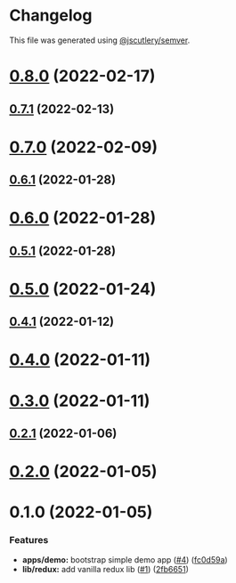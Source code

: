# Changelog

This file was generated using [@jscutlery/semver](https://github.com/jscutlery/semver).

# [0.8.0](https://github.com/BedrockStreaming/forms/compare/v0.7.1...v0.8.0) (2022-02-17)



## [0.7.1](https://github.com/BedrockStreaming/forms/compare/v0.7.0...v0.7.1) (2022-02-13)



# [0.7.0](https://github.com/BedrockStreaming/forms/compare/v0.6.1...v0.7.0) (2022-02-09)



## [0.6.1](https://github.com/BedrockStreaming/forms/compare/v0.6.0...v0.6.1) (2022-01-28)



# [0.6.0](https://github.com/BedrockStreaming/forms/compare/v0.5.1...v0.6.0) (2022-01-28)



## [0.5.1](https://github.com/BedrockStreaming/forms/compare/v0.5.0...v0.5.1) (2022-01-28)



# [0.5.0](https://github.com/BedrockStreaming/forms/compare/v0.4.1...v0.5.0) (2022-01-24)



## [0.4.1](https://github.com/BedrockStreaming/forms/compare/v0.4.0...v0.4.1) (2022-01-12)



# [0.4.0](https://github.com/BedrockStreaming/forms/compare/v0.3.0...v0.4.0) (2022-01-11)



# [0.3.0](https://github.com/BedrockStreaming/forms/compare/v0.2.1...v0.3.0) (2022-01-11)



## [0.2.1](https://github.com/BedrockStreaming/forms/compare/v0.2.0...v0.2.1) (2022-01-06)



# [0.2.0](https://github.com/BedrockStreaming/forms/compare/v0.1.0...v0.2.0) (2022-01-05)



# 0.1.0 (2022-01-05)


### Features

* **apps/demo:** bootstrap simple demo app ([#4](https://github.com/BedrockStreaming/forms/issues/4)) ([fc0d59a](https://github.com/BedrockStreaming/forms/commit/fc0d59ab6e56bdbbdb47fabdcd6f208b68fbc3bb))
* **lib/redux:** add vanilla redux lib ([#1](https://github.com/BedrockStreaming/forms/issues/1)) ([2fb6651](https://github.com/BedrockStreaming/forms/commit/2fb66518272edc21ea16ef9c863bef76582ee1d3))
